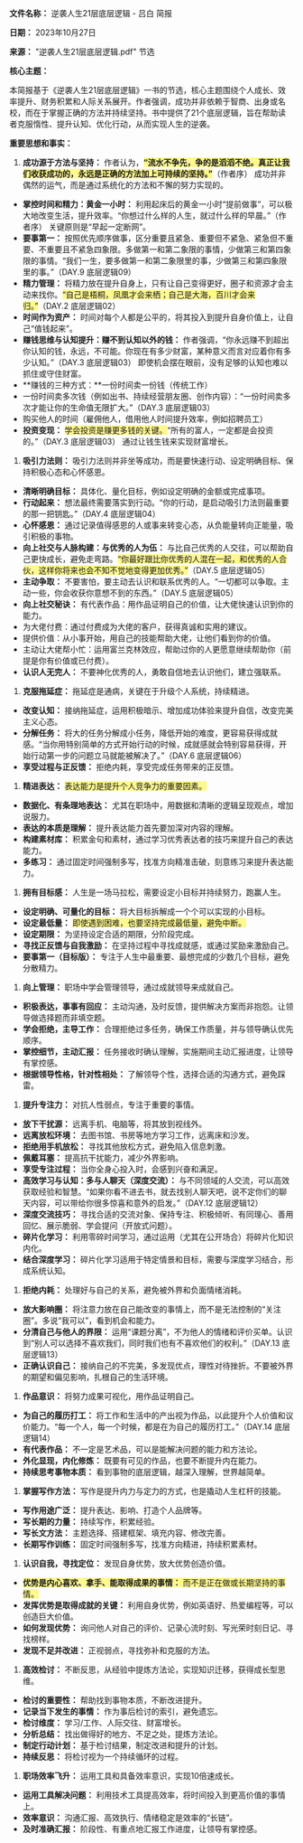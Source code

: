 **文件名称：** 逆袭人生21层底层逻辑 - 吕白 简报

**日期：** 2023年10月27日

**来源：** "逆袭人生21层底层逻辑.pdf" 节选

**核心主题：**

本简报基于《逆袭人生21层底层逻辑》一书的节选，核心主题围绕个人成长、效率提升、财务积累和人际关系展开。作者强调，成功并非依赖于智商、出身或名校，而在于掌握正确的方法并持续坚持。书中提供了21个底层逻辑，旨在帮助读者克服惰性、提升认知、优化行动，从而实现人生的逆袭。

**重要思想和事实：**

1. **成功源于方法与坚持：** 作者认为，**<span style="background:#fff88f">“流水不争先，争的是滔滔不绝。真正让我们收获成功的，永远是正确的方法加上可持续的坚持。”</span>**（作者序） 成功并非偶然的运气，而是通过系统化的方法和不懈的努力实现的。

- **掌控时间和精力：黄金一小时：** 利用起床后的黄金一小时“提前做事”，可以极大地改变生活，提升效率。“你想过什么样的人生，就过什么样的早晨。”（作者序） 关键原则是“早起一定断网”。
- **要事第一：** 按照优先顺序做事，区分重要且紧急、重要但不紧急、紧急但不重要、不重要且不紧急四象限。多做第一和第二象限的事情，少做第三和第四象限的事情。“我们一生，要多做第一和第二象限里的事，少做第三和第四象限里的事。”（DAY.9 底层逻辑09）
- **精力管理：** 将精力放在提升自身上，只有让自己变得更好，圈子和资源才会主动来找你。<span style="background:#fff88f">“自己是梧桐，凤凰才会来栖；自己是大海，百川才会来归。”</span>（DAY.2 底层逻辑02）
- **时间作为资产：** 时间对每个人都是公平的，将其投入到提升自身价值上，让自己“值钱起来”。
- **赚钱思维与认知提升：赚不到认知以外的钱：** 作者强调，“你永远赚不到超出你认知的钱，永远，不可能。你现在有多少财富，某种意义而言对应着你有多少认知。”（DAY.3 底层逻辑03） 即使机会摆在眼前，没有足够的认知也难以抓住或守住财富。
- **赚钱的三种方式：**一份时间卖一份钱（传统工作）
- 一份时间卖多次钱（例如出书、持续经营朋友圈、创作内容）：“一份时间卖多次才能让你的生命值无限扩大。”（DAY.3 底层逻辑03）
- 购买他人的时间（雇佣他人，借用他人时间提升效率，例如招聘员工）
- **投资变现：** <span style="background:#fff88f">学会投资是赚更多钱的关键。</span>“所有的富人，一定都是会投资的。”（DAY.3 底层逻辑03） 通过让钱生钱来实现财富增长。

1. **吸引力法则：** 吸引力法则并非坐等成功，而是要快速行动、设定明确目标、保持积极心态和心怀感恩。

- **清晰明确目标：** 具体化、量化目标，例如设定明确的金额或完成事项。
- **行动起来：** 想法最终需要落实到行动。“你的行动，是启动吸引力法则最重要的那一把钥匙。”（DAY.4 底层逻辑04）
- **心怀感恩：** 通过记录值得感恩的人或事来转变心态，从负能量转向正能量，吸引积极的事物。
- **向上社交与人脉构建：与优秀的人为伍：** 与比自己优秀的人交往，可以帮助自己更快成长，避免走弯路。<span style="background:#fff88f">“你最好跟比你优秀的人混在一起，和优秀的人合伙，这样你将来也会不知不觉地变得更加优秀。”</span>（DAY.5 底层逻辑05）
- **主动争取：** 不要害怕，要主动去认识和联系优秀的人。“一切都可以争取。主动一些，你会收获你意想不到的东西。”（DAY.5 底层逻辑05）
- **向上社交秘诀：** 有代表作品：用作品证明自己的价值，让大佬快速认识到你的能力。
- 为大佬付费：通过付费成为大佬的客户，获得真诚和实用的建议。
- 提供价值：从小事开始，用自己的技能帮助大佬，让他们看到你的价值。
- 主动让大佬帮小忙：运用富兰克林效应，帮助过你的人更愿意继续帮助你（前提是你有价值或已付费）。
- **认识人无完人：** 不要神化优秀的人，勇敢自信地去认识他们，建立强联系。

1. **克服拖延症：** 拖延症是通病，关键在于升级个人系统，持续精进。

- **改变认知：** 接纳拖延症，运用积极暗示、增加成功体验来提升自信，改变完美主义心态。
- **分解任务：** 将大的任务分解成小任务，降低开始的难度，更容易获得成就感。“当你用特别简单的方式开始行动的时候，成就感就会特别容易获得，开始行动第一步的问题立马就能被解决了。”（DAY.6 底层逻辑06）
- **享受过程与正反馈：** 拒绝内耗，享受完成任务带来的正反馈。

1. **精进表达：** <span style="background:#fff88f">表达能力是提升个人竞争力的重要因素。</span>

- **数据化、有条理地表达：** 尤其在职场中，用数据和清晰的逻辑呈现观点，增加说服力。
- **表达的本质是理解：** 提升表达能力首先要加深对内容的理解。
- **构建素材库：** 积累金句和素材，通过学习优秀表达者的技巧来提升自己的表达能力。
- **多练习：** 通过固定时间强制多写，找准方向精准击破，刻意练习来提升表达能力。

1. **拥有目标感：** 人生是一场马拉松，需要设定小目标并持续努力，跑赢人生。

- **设定明确、可量化的目标：** 将大目标拆解成一个个可以实现的小目标。
- **设定最低量：** <span style="background:#fff88f">即使遇到困难，也要坚持完成最低量，避免中断。</span>
- **设定期限：** 为坚持设定合适的期限，分阶段完成。
- **寻找正反馈与自我激励：** 在坚持过程中寻找成就感，或通过奖励来激励自己。
- **要事第一（目标版）：** 专注于人生中最重要、最想完成的少数几个目标，避免分散精力。

1. **向上管理：** 职场中学会管理领导，通过成就领导来成就自己。

- **积极表达，事事有回应：** 主动沟通，及时反馈，提供解决方案而非抱怨。让领导做选择题而非填空题。
- **学会拒绝，主导工作：** 合理拒绝过多任务，确保工作质量，并与领导确认优先顺序。
- **掌控细节，主动汇报：** 任务接收时确认理解，实施期间主动汇报进度，让领导有掌控感。
- **根据领导性格，针对性相处：** 了解领导个性，选择合适的沟通方式，避免踩雷。

1. **提升专注力：** 对抗人性弱点，专注于重要的事情。

- **放下干扰源：** 远离手机、电脑等，将其放到视线外。
- **远离放松环境：** 去图书馆、书房等地方学习工作，远离床和沙发。
- **拒绝用手机放松：** 寻找其他放松方式，避免陷入信息刺激。
- **佩戴耳塞：** 提高抗干扰能力，减少外界影响。
- **享受专注过程：** 当你全身心投入时，会感到兴奋和满足。
- **高效学习与认知：多与人聊天（深度交流）：** 与不同领域的人交流，可以高效获取经验和智慧。“如果你看不进去书，就去找别人聊天吧，说不定你们的聊天内容，可以带给你很多惊喜和意外的启发。”（DAY.12 底层逻辑12）
- **深度交流技巧：** 寻找合适的交流对象、保持专注、积极倾听、有同理心、善用回忆、展示脆弱、学会提问（开放式问题）。
- **碎片化学习：** 利用零碎时间学习，通过运用（尤其在公开场合）将碎片化知识内化。
- **结合深度学习：** 碎片化学习适用于特定情景和目标，需要与深度学习结合，形成系统认知。

1. **拒绝内耗：** 处理好与自己的关系，避免被外界和负面情绪消耗。

- **放大影响圈：** 将注意力放在自己能改变的事情上，而不是无法控制的“关注圈”。多说“我可以”，看到机会和能力。
- **分清自己与他人的界限：** 运用“课题分离”，不为他人的情绪和评价买单。认识到“别人可以选择不喜欢我们，同时我们也有不喜欢他们的权利。”（DAY.13 底层逻辑13）
- **正确认识自己：** 接纳自己的不完美，多发现优点，理性对待挫折。不要被外界的期望和偏见影响，扎根自己的生活环境。

1. **作品意识：** 将努力成果可视化，用作品证明自己。

- **为自己的履历打工：** 将工作和生活中的产出视为作品，以此提升个人价值和议价能力。“每一个⼈，每一个时候，都是在为自己的履历打工。”（DAY.14 底层逻辑14）
- **有代表作品：** 不一定是艺术品，可以是能解决问题的能力和方法论。
- **外化显现，内化修炼：** 既要有可见的作品，也要不断提升内在能力。
- **持续思考事物本质：** 看到事物的底层逻辑，越深入理解，世界越简单。

1. **掌握写作方法：** 写作是提升内力与定力的方式，也是撬动人生杠杆的技能。

- **写作用途广泛：** 提升表达、影响、打造个人品牌等。
- **写长期的力量：** 持续写作，积累经验。
- **写长文方法：** 主题选择、搭建框架、填充内容、修改完善。
- **长期写作训练：** 固定时间强制多写，找准方向精进，持续积累素材。

1. **认识自我，寻找定位：** 发现自身优势，放大优势创造价值。

- <span style="background:#fff88f">**优势是内心喜欢、拿手、能取得成果的事情：** 而不是正在做或长期坚持的事情。</span>
- **发挥优势是取得成就的关键：** 利用自身优势，例如英语好、热爱编程等，可以创造巨大价值。
- **如何发现优势：** 询问他人对自己的评价、记录心流时刻、写光荣时刻日记、寻找榜样。
- **发现不足并改进：** 正视弱点，寻找弥补和克服的方法。

1. **高效检讨：** 不断反思，从经验中提炼方法论，实现知识迁移，获得成长型思维。

- **检讨的重要性：** 帮助找到事物本质，不断改进提升。
- **记录当下发生的事情：** 作为事后检讨的索引，避免遗忘。
- **检讨维度：** 学习/工作、人际交往、财富增长。
- **分析总结：** 找出做得好的地方、不足之处，提炼方法论。
- **制定行动计划：** 基于检讨结果，制定改进和提升的计划。
- **持续反思：** 将检讨视为一个持续循环的过程。

1. **职场效率飞升：** 运用工具和具备效率意识，实现10倍速成长。

- **运用工具解决问题：** 利用技术工具提高效率，将时间投入到更高价值的事情上。
- **效率意识：** 沟通汇报、高效执行、情绪稳定是效率的“长链”。
- **及时准确汇报：** 阶段性、有重点地汇报工作进度，让领导有掌控感。
